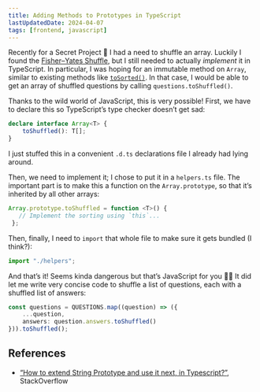 ```yaml
---
title: Adding Methods to Prototypes in TypeScript
lastUpdatedDate: 2024-04-07
tags: [frontend, javascript]
---
```


Recently for a Secret Project 🤫 I had a need to shuffle an array. Luckily I found the [Fisher–Yates Shuffle](https://bost.ocks.org/mike/shuffle/), but I still needed to actually *implement* it in TypeScript. In particular, I was hoping for an immutable method on `Array`, similar to existing methods like [`toSorted()`](https://developer.mozilla.org/en-US/docs/Web/JavaScript/Reference/Global_Objects/Array/toSorted). In that case, I would be able to get an array of shuffled questions by calling `questions.toShuffled()`.

Thanks to the wild world of JavaScript, this is very possible! First, we have to declare this so TypeScript’s type checker doesn’t get sad:

```typescript
declare interface Array<T> {
    toShuffled(): T[];
}
```

I just stuffed this in a convenient `.d.ts` declarations file I already had lying around.

Then, we need to implement it; I chose to put it in a `helpers.ts` file. The important part is to make this a function on the `Array.prototype`, so that it’s inherited by all other arrays:

```typescript
Array.prototype.toShuffled = function <T>() {
   // Implement the sorting using `this`...
 };
```

Then, finally, I need to `import` that whole file to make sure it gets bundled (I think?):

```typescript
import "./helpers";
```

And that’s it! Seems kinda dangerous but that’s JavaScript for you 🤷‍♀️ It did let me write very concise code to shuffle a list of questions, each with a shuffled list of answers:

```typescript
const questions = QUESTIONS.map((question) => ({
	...question,
	answers: question.answers.toShuffled()
})).toShuffled();
```

## References

- [“How to extend String Prototype and use it next, in Typescript?”](https://stackoverflow.com/questions/39877156/how-to-extend-string-prototype-and-use-it-next-in-typescript), StackOverflow